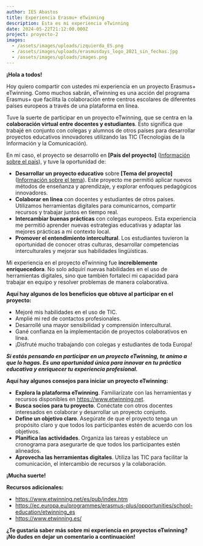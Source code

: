 ```yaml
---
author: IES Abastos
title: Experiencia Erasmu+ eTwinning
description: Esta es mi experiencia eTwinning
date: 2024-05-22T21:12:00.000Z
project: proyecto-2
images:
  - /assets/images/uploads/izquierda_ES.png
  - /assets/images/uploads/erasmusdays_logo_2021_sin_fechas.jpg
  - /assets/images/uploads/images.png
---
```

**¡Hola a todos!**

Hoy quiero compartir con ustedes mi experiencia en un proyecto Erasmus+ eTwinning. Como muchos sabrán, eTwinning es una acción del programa Erasmus+ que facilita la colaboración entre centros escolares de diferentes países europeos a través de una plataforma en línea.

Tuve la suerte de participar en un proyecto eTwinning, que se centra en la **colaboración virtual entre docentes y estudiantes**. Esto significa que trabajé en conjunto con colegas y alumnos de otros países para desarrollar proyectos educativos innovadores utilizando las TIC (Tecnologías de la Información y la Comunicación).

En mi caso, el proyecto se desarrolló en **\[País del proyecto]** ([Información sobre el país](https://es.wikipedia.org/wiki/Proyecto)), y tuve la oportunidad de:

- **Desarrollar un proyecto educativo** sobre **\[Tema del proyecto]** ([Información sobre el tema](https://support.udemy.com/hc/es/articles/115000371028-C%C3%B3mo-proponer-temas-para-tu-curso-y-c%C3%B3mo-a%C3%B1adirlos)). Este proyecto me permitió aplicar nuevos métodos de enseñanza y aprendizaje, y explorar enfoques pedagógicos innovadores.
- **Colaborar en línea** con docentes y estudiantes de otros países. Utilizamos herramientas digitales para comunicarnos, compartir recursos y trabajar juntos en tiempo real.
- **Intercambiar buenas prácticas** con colegas europeos. Esta experiencia me permitió aprender nuevas estrategias educativas y adaptar las mejores prácticas a mi contexto local.
- **Promover el entendimiento intercultural**. Los estudiantes tuvieron la oportunidad de conocer otras culturas, desarrollar competencias interculturales y mejorar sus habilidades lingüísticas.

Mi experiencia en el proyecto eTwinning fue **increíblemente enriquecedora**. No solo adquirí nuevas habilidades en el uso de herramientas digitales, sino que también fortalecí mi capacidad para trabajar en equipo y resolver problemas de manera colaborativa.

**Aquí hay algunos de los beneficios que obtuve al participar en el proyecto:**

- Mejoré mis habilidades en el uso de TIC.
- Amplié mi red de contactos profesionales.
- Desarrollé una mayor sensibilidad y comprensión intercultural.
- Gané confianza en la implementación de proyectos colaborativos en línea.
- ¡Disfruté mucho trabajando con colegas y estudiantes de toda Europa!

**_Si estás pensando en participar en un proyecto eTwinning, te animo a que lo hagas. Es una oportunidad única para innovar en tu práctica educativa y enriquecer tu experiencia profesional._**

**Aquí hay algunos consejos para iniciar un proyecto eTwinning:**

- **Explora la plataforma eTwinning**. Familiarízate con las herramientas y recursos disponibles en <https://www.etwinning.net>.
- **Busca socios para tu proyecto**. Conéctate con otros docentes interesados en colaborar y desarrollar un proyecto conjunto.
- **Define un objetivo claro**. Asegúrate de que el proyecto tenga un propósito claro y que todos los participantes estén de acuerdo con los objetivos.
- **Planifica las actividades**. Organiza las tareas y establece un cronograma para asegurarte de que todos los participantes estén alineados.
- **Aprovecha las herramientas digitales**. Utiliza las TIC para facilitar la comunicación, el intercambio de recursos y la colaboración.

**¡Mucha suerte!**

**Recursos adicionales:**

- <https://www.etwinning.net/es/pub/index.htm>
- <https://ec.europa.eu/programmes/erasmus-plus/opportunities/school-education/etwinning_es>
- <https://www.etwinning.es/>

**¿Te gustaría saber más sobre mi experiencia en proyectos eTwinning? ¡No dudes en dejar un comentario a continuación!**
